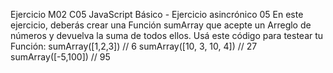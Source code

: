Ejercicio M02 C05
JavaScript Básico - Ejercicio asincrónico 05
En este ejercicio, deberás crear una Función sumArray que acepte un Arreglo de números y devuelva la suma de todos ellos. Usá este código para testear tu
Función:
sumArray([1,2,3]) // 6
sumArray([10, 3, 10, 4]) // 27
sumArray([-5,100]) // 95